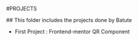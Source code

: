 #PROJECTS

## This folder includes the projects done by Batute

- First Project : Frontend-mentor QR Component
